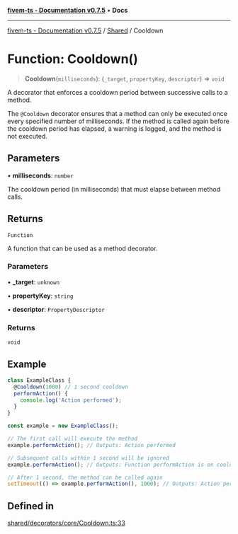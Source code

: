 [**fivem-ts - Documentation v0.7.5**](../../../README.md) • **Docs**

***

[fivem-ts - Documentation v0.7.5](../../../README.md) / [Shared](../README.md) / Cooldown

# Function: Cooldown()

> **Cooldown**(`milliseconds`): (`_target`, `propertyKey`, `descriptor`) => `void`

A decorator that enforces a cooldown period between successive calls to a method.

The `@Cooldown` decorator ensures that a method can only be executed once every specified
number of milliseconds. If the method is called again before the cooldown period has elapsed,
a warning is logged, and the method is not executed.

## Parameters

• **milliseconds**: `number`

The cooldown period (in milliseconds) that must elapse between method calls.

## Returns

`Function`

A function that can be used as a method decorator.

### Parameters

• **\_target**: `unknown`

• **propertyKey**: `string`

• **descriptor**: `PropertyDescriptor`

### Returns

`void`

## Example

```ts
class ExampleClass {
  @Cooldown(1000) // 1 second cooldown
  performAction() {
    console.log('Action performed');
  }
}

const example = new ExampleClass();

// The first call will execute the method
example.performAction(); // Outputs: Action performed

// Subsequent calls within 1 second will be ignored
example.performAction(); // Outputs: Function performAction is on cooldown.

// After 1 second, the method can be called again
setTimeout(() => example.performAction(), 1000); // Outputs: Action performed
```

## Defined in

[shared/decorators/core/Cooldown.ts:33](https://github.com/Purpose-Dev/fivem-ts/blob/main/src/shared/decorators/core/Cooldown.ts#L33)
